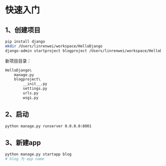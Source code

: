# 快速入门

## 1、创建项目

```bash
pip install django
mkdir /Users/linrenwei/workspace/HelloDjango
django-admin startproject blogproject /Users/linrenwei/workspace/HelloDjango
```

新项目目录：
```markdown
HelloDjango\
    manage.py
    blogproject\
        __init__.py
        settings.py
        urls.py
        wsgi.py
```


## 2、启动

```bash
python manage.py runserver 0.0.0.0:8001
```


## 3、新建app

```bash
python manage.py startapp blog
# blog 为 app name
```
